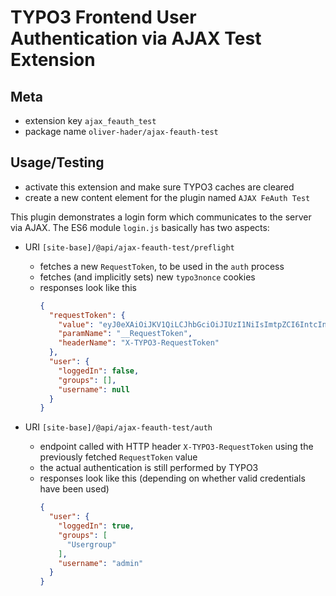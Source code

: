 # TYPO3 Frontend User Authentication via AJAX Test Extension

## Meta

* extension key `ajax_feauth_test`
* package name `oliver-hader/ajax-feauth-test`

## Usage/Testing

* activate this extension and make sure TYPO3 caches are cleared
* create a new content element for the plugin named `AJAX FeAuth Test`

This plugin demonstrates a login form which communicates to the
server via AJAX. The ES6 module `login.js` basically has two aspects:

* URI `[site-base]/@api/ajax-feauth-test/preflight`
  + fetches a new `RequestToken`, to be used in the `auth` process
  + fetches (and implicitly sets) new `typo3nonce` cookies
  + responses look like this
    ```json
    {
      "requestToken": {
        "value": "eyJ0eXAiOiJKV1QiLCJhbGciOiJIUzI1NiIsImtpZCI6IntcInR5cGVcIjpcIm5vbmNlXCIsXCJuYW1lXCI6XCJHX0lodHNjYmRTMzBfLW9nNWlIM1VRXCJ9In0.eyJzY29wZSI6ImNvcmUvdXNlci1hdXRoL2ZlIiwidGltZSI6IjIwMjMtMDUtMTBUMDk6NDc6NTMrMDA6MDAiLCJwYXJhbXMiOnsicGlkIjoiMyJ9fQ.tv_-otdGFvQEv_Rgom02fp8T8F8IsPl__m5HndMtmiM",
        "paramName": "__RequestToken",
        "headerName": "X-TYPO3-RequestToken"
      },
      "user": {
        "loggedIn": false,
        "groups": [],
        "username": null
      }
    }
    ```

* URI `[site-base]/@api/ajax-feauth-test/auth`
  + endpoint called with HTTP header `X-TYPO3-RequestToken` using the previously fetched `RequestToken` value
  + the actual authentication is still performed by TYPO3
  + responses look like this (depending on whether valid credentials have been used)
    ```json
    {
      "user": {
        "loggedIn": true,
        "groups": [
          "Usergroup"
        ],
        "username": "admin"
      }
    }
    ```
